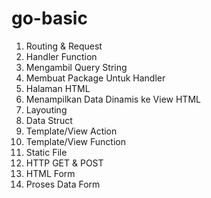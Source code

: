 # go-basic

1. Routing & Request
2. Handler Function
3. Mengambil Query String
4. Membuat Package Untuk Handler
5. Halaman HTML
6. Menampilkan Data Dinamis ke View HTML
7. Layouting
8. Data Struct
9. Template/View Action
10. Template/View Function
11. Static File
12. HTTP GET & POST
13. HTML Form
14. Proses Data Form
